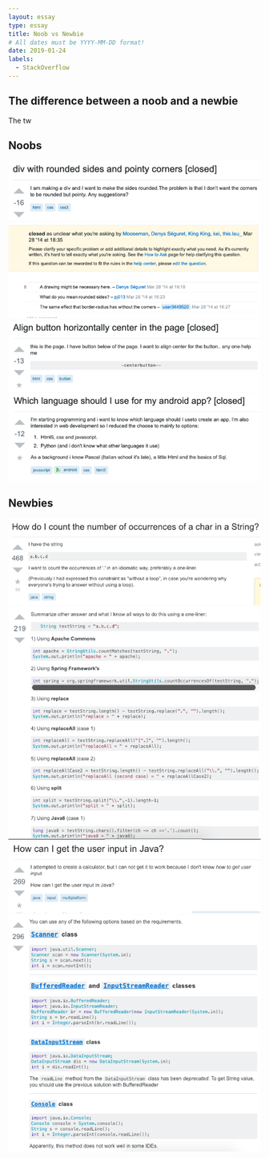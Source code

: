 ```yaml
---
layout: essay
type: essay
title: Noob vs Newbie
# All dates must be YYYY-MM-DD format!
date: 2019-01-24
labels:
  - StackOverflow
---
```


##  The difference between a noob and a newbie
The tw

## Noobs
<img class="ui left floated image" src="../images/questions/bq1.png">
<img class="ui left floated image" src="../images/questions/bq1a.png">

<img class="ui left floated image" src="../images/questions/bq2.png">
<img class="ui left floated image" src="../images/questions/bq3.png">

## Newbies
<img class="ui left floated image" src="../images/questions/gq1.png">
<img class="ui left floated image" src="../images/questions/gq1a.png">
<img class="ui left floated image" src="../images/questions/gq2.png">
<img class="ui left floated image" src="../images/questions/gq2a.png">



